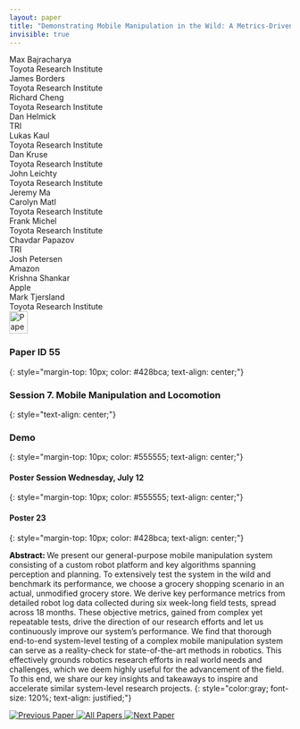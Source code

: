```yaml
---
layout: paper
title: "Demonstrating Mobile Manipulation in the Wild: A Metrics-Driven Approach"
invisible: true
---
```

<div class="paper-authors">
<div class="paper-author-box">
    <div class="paper-author-name">Max Bajracharya</div>
    <div class="paper-author-uni">Toyota Research Institute</div>
</div>
<div class="paper-author-box">
    <div class="paper-author-name">James Borders</div>
    <div class="paper-author-uni">Toyota Research Institute</div>
</div>
<div class="paper-author-box">
    <div class="paper-author-name">Richard Cheng</div>
    <div class="paper-author-uni">Toyota Research Institute</div>
</div>
<div class="paper-author-box">
    <div class="paper-author-name">Dan Helmick</div>
    <div class="paper-author-uni">TRI</div>
</div>
<div class="paper-author-box">
    <div class="paper-author-name">Lukas Kaul</div>
    <div class="paper-author-uni">Toyota Research Institute</div>
</div>
<div class="paper-author-box">
    <div class="paper-author-name">Dan Kruse</div>
    <div class="paper-author-uni">Toyota Research Institute</div>
</div>
<div class="paper-author-box">
    <div class="paper-author-name">John Leichty</div>
    <div class="paper-author-uni">Toyota Research Institute</div>
</div>
<div class="paper-author-box">
    <div class="paper-author-name">Jeremy Ma</div>
    <div class="paper-author-uni"></div>
</div>
<div class="paper-author-box">
    <div class="paper-author-name">Carolyn Matl</div>
    <div class="paper-author-uni">Toyota Research Institute</div>
</div>
<div class="paper-author-box">
    <div class="paper-author-name">Frank Michel</div>
    <div class="paper-author-uni">Toyota Research Institute</div>
</div>
<div class="paper-author-box">
    <div class="paper-author-name">Chavdar Papazov</div>
    <div class="paper-author-uni">TRI</div>
</div>
<div class="paper-author-box">
    <div class="paper-author-name">Josh Petersen</div>
    <div class="paper-author-uni">Amazon</div>
</div>
<div class="paper-author-box">
    <div class="paper-author-name">Krishna Shankar</div>
    <div class="paper-author-uni">Apple</div>
</div>
<div class="paper-author-box">
    <div class="paper-author-name">Mark Tjersland</div>
    <div class="paper-author-uni">Toyota Research Institute</div>
</div>

</div><div class="paper-pdf">
<div> <a href="http://www.roboticsproceedings.org/rss19/p055.pdf"><img src="{{ site.baseurl }}/images/paper_link.png" alt="Paper Website" width = "33"  height = "40"/></a> </div>
</div>

### Paper ID 55
{: style="margin-top: 10px; color: #428bca; text-align: center;"}

### Session 7. Mobile Manipulation and Locomotion
{: style="text-align: center;"}

### Demo
{: style="margin-top: 10px; color: #555555; text-align: center;"}

#### Poster Session Wednesday, July 12
{: style="margin-top: 10px; color: #555555; text-align: center;"}

#### Poster 23
{: style="margin-top: 10px; color: #428bca; text-align: center;"}

<b style="color: black;">Abstract: </b>We present our general-purpose mobile manipulation system consisting of a custom robot platform and key algorithms spanning perception and planning. To extensively test the system in the wild and benchmark its performance, we choose a grocery shopping scenario in an actual, unmodified grocery store. We derive key performance metrics from detailed robot log data collected during six week-long field tests, spread across 18 months. These objective metrics, gained from complex yet repeatable tests, drive the direction of our research efforts and let us continuously improve our system’s performance. We find that thorough end-to-end system-level testing of a complex mobile manipulation system can serve as a reality-check for state-of-the-art methods in robotics. This effectively grounds robotics research efforts in real world needs and challenges, which we deem highly useful for the advancement of the field. To this end, we share our key insights and takeaways to inspire and accelerate similar system-level research projects.
{: style="color:gray; font-size: 120%; text-align: justified;"}


<div class="paper-menu">
<a href="{{ site.baseurl }}/program/papers/054/"> <img src="{{ site.baseurl }}/images/previous_paper_icon.png" alt="Previous Paper" title="Previous Paper"/> </a>
<a href="{{ site.baseurl }}/program/papers"><img src="{{ site.baseurl }}/images/overview_icon.png" alt="All Papers" title="All Papers"/> </a>
<a href="{{ site.baseurl }}/program/papers/056/"> <img src="{{ site.baseurl }}/images/next_paper_icon.png" alt="Next Paper" title="Next Paper"/> </a>

</div>

